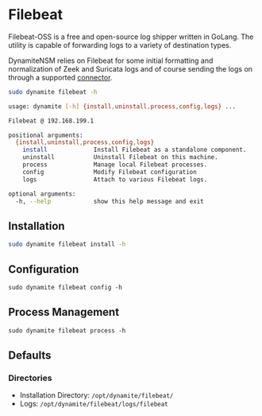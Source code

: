 # Filebeat

Filebeat-OSS is a free and open-source log shipper written in GoLang. The utility is capable of forwarding logs to a 
variety of destination types.

DynamiteNSM relies on Filebeat for some initial formatting and normalization of Zeek and Suricata logs and of course
sending the logs on through a supported [connector](/configuration/agent/01_connectors).

```bash
sudo dynamite filebeat -h

usage: dynamite [-h] {install,uninstall,process,config,logs} ...

Filebeat @ 192.168.199.1

positional arguments:
  {install,uninstall,process,config,logs}
    install             Install Filebeat as a standalone component.
    uninstall           Uninstall Filebeat on this machine.
    process             Manage local Filebeat processes.
    config              Modify Filebeat configuration
    logs                Attach to various Filebeat logs.

optional arguments:
  -h, --help            show this help message and exit


```

## Installation
```bash
sudo dynamite filebeat install -h
```

## Configuration
```markdown
sudo dynamite filebeat config -h
```

## Process Management
```markdown
sudo dynamite filebeat process -h
```

## Defaults

### Directories

- Installation Directory: `/opt/dynamite/filebeat/`
- Logs: `/opt/dynamite/filebeat/logs/filebeat`

